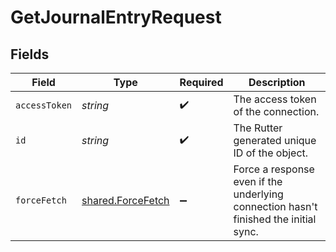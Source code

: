 # GetJournalEntryRequest


## Fields

| Field                                                                                | Type                                                                                 | Required                                                                             | Description                                                                          |
| ------------------------------------------------------------------------------------ | ------------------------------------------------------------------------------------ | ------------------------------------------------------------------------------------ | ------------------------------------------------------------------------------------ |
| `accessToken`                                                                        | *string*                                                                             | :heavy_check_mark:                                                                   | The access token of the connection.                                                  |
| `id`                                                                                 | *string*                                                                             | :heavy_check_mark:                                                                   | The Rutter generated unique ID of the object.                                        |
| `forceFetch`                                                                         | [shared.ForceFetch](../../models/shared/forcefetch.md)                               | :heavy_minus_sign:                                                                   | Force a response even if the underlying connection hasn't finished the initial sync. |
